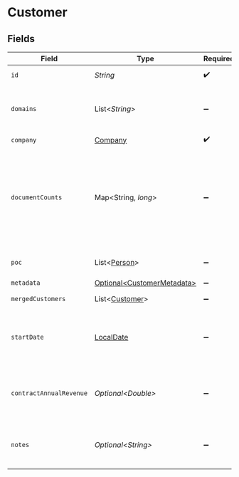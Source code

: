 # Customer


## Fields

| Field                                                                                                 | Type                                                                                                  | Required                                                                                              | Description                                                                                           | Example                                                                                               |
| ----------------------------------------------------------------------------------------------------- | ----------------------------------------------------------------------------------------------------- | ----------------------------------------------------------------------------------------------------- | ----------------------------------------------------------------------------------------------------- | ----------------------------------------------------------------------------------------------------- |
| `id`                                                                                                  | *String*                                                                                              | :heavy_check_mark:                                                                                    | Unique identifier.                                                                                    |                                                                                                       |
| `domains`                                                                                             | List\<*String*>                                                                                       | :heavy_minus_sign:                                                                                    | Link to company's associated website domains.                                                         |                                                                                                       |
| `company`                                                                                             | [Company](../../models/components/Company.md)                                                         | :heavy_check_mark:                                                                                    | N/A                                                                                                   |                                                                                                       |
| `documentCounts`                                                                                      | Map\<String, *long*>                                                                                  | :heavy_minus_sign:                                                                                    | A map of {string, int} pairs representing counts of each document type associated with this customer. |                                                                                                       |
| `poc`                                                                                                 | List\<[Person](../../models/components/Person.md)>                                                    | :heavy_minus_sign:                                                                                    | A list of POC for company.                                                                            |                                                                                                       |
| `metadata`                                                                                            | [Optional\<CustomerMetadata>](../../models/components/CustomerMetadata.md)                            | :heavy_minus_sign:                                                                                    | N/A                                                                                                   |                                                                                                       |
| `mergedCustomers`                                                                                     | List\<[Customer](../../models/components/Customer.md)>                                                | :heavy_minus_sign:                                                                                    | A list of Customers.                                                                                  |                                                                                                       |
| `startDate`                                                                                           | [LocalDate](https://docs.oracle.com/javase/8/docs/api/java/time/LocalDate.html)                       | :heavy_minus_sign:                                                                                    | The date when the interaction with customer started.                                                  |                                                                                                       |
| `contractAnnualRevenue`                                                                               | *Optional\<Double>*                                                                                   | :heavy_minus_sign:                                                                                    | Average contract annual revenue with that customer.                                                   |                                                                                                       |
| `notes`                                                                                               | *Optional\<String>*                                                                                   | :heavy_minus_sign:                                                                                    | User facing (potentially generated) notes about company.                                              | CIO is interested in trying out the product.                                                          |